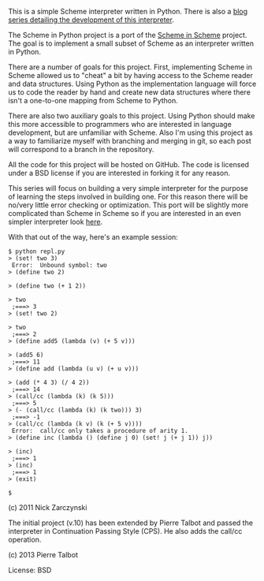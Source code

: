 This is a simple Scheme interpreter written in Python.  There is also a [blog series detailing the development of this interpreter](http://nickzarr.com/blog4/series/scheme-in-python/).

The Scheme in Python project is a port of the [Scheme in Scheme](http://nickzarr.com/blog4/series/lispy-in-scheme/) project.  The goal is to implement a small subset of Scheme as an interpreter written in Python.

There are a number of goals for this project.  First, implementing Scheme in Scheme allowed us to "cheat" a bit by having access to the Scheme reader and data structures.  Using Python as the implementation language will force us to code the reader by hand and create new data structures where there isn't a one-to-one mapping from Scheme to Python.

There are also two auxiliary goals to this project.  Using Python should make this more accessible to programmers who are interested in language development, but are unfamiliar with Scheme.  Also I'm using this project as a way to familiarize myself with branching and merging in git, so each post will correspond to a branch in the repository.

All the code for this project will be hosted on GitHub.  The code is licensed under a BSD license if you are interested in forking it for any reason.  

This series will focus on building a very simple interpreter for the purpose of learning the steps involved in building one.  For this reason there will be no/very little error checking or optimization.  This port will be slightly more complicated than Scheme in Scheme so if you are interested in an even simpler interpreter look [here](http://nickzarr.com/blog4/series/lispy-in-scheme/).

With that out of the way, here's an example session:

    $ python repl.py
    > (set! two 3)
     Error:  Unbound symbol: two
    > (define two 2)
     
    > (define two (+ 1 2))
     
    > two
     ;===> 3
    > (set! two 2)
     
    > two
     ;===> 2
    > (define add5 (lambda (v) (+ 5 v)))

    > (add5 6)
     ;===> 11
    > (define add (lambda (u v) (+ u v)))
     
    > (add (* 4 3) (/ 4 2))
     ;===> 14
    > (call/cc (lambda (k) (k 5)))
     ;===> 5
    > (- (call/cc (lambda (k) (k two))) 3)
     ;===> -1
    > (call/cc (lambda (k v) (k (+ 5 v))))
     Error:  call/cc only takes a procedure of arity 1.
    > (define inc (lambda () (define j 0) (set! j (+ j 1)) j))
     
    > (inc)
     ;===> 1
    > (inc)
     ;===> 1
    > (exit)

    $ 


(c) 2011 Nick Zarczynski

The initial project (v.10) has been extended by Pierre Talbot and passed the interpreter in Continuation Passing Style (CPS). He also adds the call/cc operation.

(c) 2013 Pierre Talbot

License: BSD

